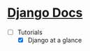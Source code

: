 # [Django Docs](https://docs.djangoproject.com/en/1.11/)

- [ ] Tutorials
  - [x] Django at a glance
